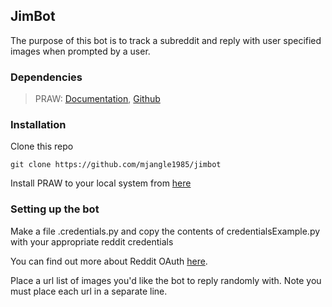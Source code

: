 ## JimBot

The purpose of this bot is to track a subreddit and reply with user specified images when prompted by a user. 

### Dependencies
>PRAW: [Documentation](https://praw.readthedocs.io/en/latest/), [Github](https://github.com/praw-dev/praw)

### Installation

Clone this repo 

```
git clone https://github.com/mjangle1985/jimbot
```

Install PRAW to your local system from [here](https://github.com/praw-dev/praw)

### Setting up the bot

Make a file .credentials.py and copy the contents of credentialsExample.py with your appropriate reddit credentials

You can find out more about Reddit OAuth [here](https://praw.readthedocs.io/en/latest/getting_started/authentication.html).

Place a url list of images you'd like the bot to reply randomly with. Note you must place each url in a separate line. 
